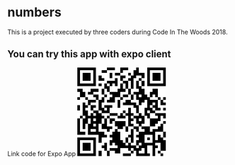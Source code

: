 # numbers
This is a project executed by three coders during Code In The Woods 2018.
## You can try this app with expo client
Link code for Expo App
![Numbers](./assets/numbers-expo.png)
